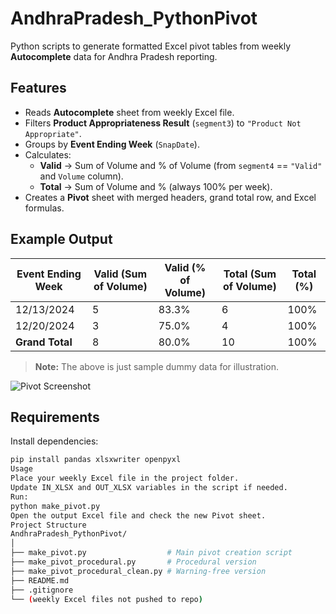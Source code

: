 # AndhraPradesh_PythonPivot

Python scripts to generate formatted Excel pivot tables from weekly **Autocomplete** data for Andhra Pradesh reporting.

## Features
- Reads **Autocomplete** sheet from weekly Excel file.
- Filters **Product Appropriateness Result** (`segment3`) to `"Product Not Appropriate"`.
- Groups by **Event Ending Week** (`SnapDate`).
- Calculates:
  - **Valid** → Sum of Volume and % of Volume (from `segment4` == `"Valid"` and `Volume` column).
  - **Total** → Sum of Volume and % (always 100% per week).
- Creates a **Pivot** sheet with merged headers, grand total row, and Excel formulas.

## Example Output

| Event Ending Week | Valid (Sum of Volume) | Valid (% of Volume) | Total (Sum of Volume) | Total (%) |
|-------------------|----------------------|---------------------|-----------------------|-----------|
| 12/13/2024        | 5                    | 83.3%               | 6                     | 100%      |
| 12/20/2024        | 3                    | 75.0%               | 4                     | 100%      |
| **Grand Total**   | 8                    | 80.0%               | 10                    | 100%      |

> **Note:** The above is just sample dummy data for illustration.

![Pivot Screenshot](images/pivot_screenshot.png)

## Requirements
Install dependencies:
```bash
pip install pandas xlsxwriter openpyxl
Usage
Place your weekly Excel file in the project folder.
Update IN_XLSX and OUT_XLSX variables in the script if needed.
Run:
python make_pivot.py
Open the output Excel file and check the new Pivot sheet.
Project Structure
AndhraPradesh_PythonPivot/
│
├── make_pivot.py                  # Main pivot creation script
├── make_pivot_procedural.py       # Procedural version
├── make_pivot_procedural_clean.py # Warning-free version
├── README.md
├── .gitignore
└── (weekly Excel files not pushed to repo)

